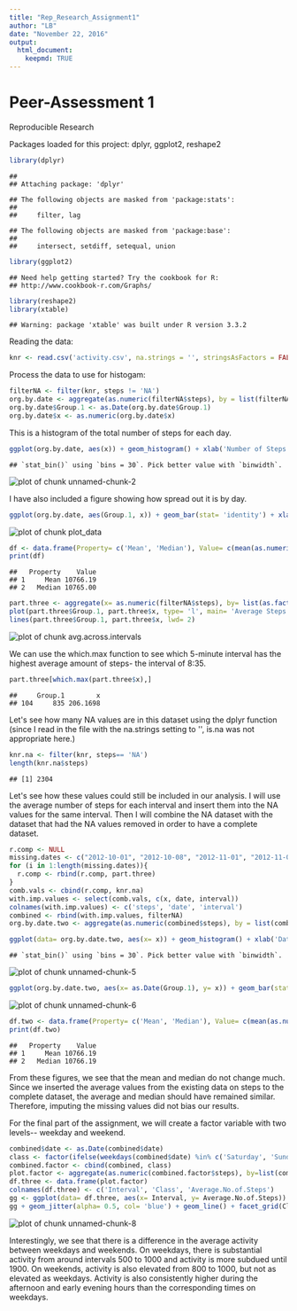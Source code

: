 ```yaml
---
title: "Rep_Research_Assignment1"
author: "LB"
date: "November 22, 2016"
output: 
  html_document:
    keepmd: TRUE
---
```


Peer-Assessment 1
====================
Reproducible Research

Packages loaded for this project: dplyr, ggplot2, reshape2

```r
library(dplyr)
```

```
## 
## Attaching package: 'dplyr'
```

```
## The following objects are masked from 'package:stats':
## 
##     filter, lag
```

```
## The following objects are masked from 'package:base':
## 
##     intersect, setdiff, setequal, union
```

```r
library(ggplot2)
```

```
## Need help getting started? Try the cookbook for R:
## http://www.cookbook-r.com/Graphs/
```

```r
library(reshape2)
library(xtable)
```

```
## Warning: package 'xtable' was built under R version 3.3.2
```


Reading the data:

```r
knr <- read.csv('activity.csv', na.strings = '', stringsAsFactors = FALSE)
```

Process the data to use for histogam:

```r
filterNA <- filter(knr, steps != 'NA')
org.by.date <- aggregate(as.numeric(filterNA$steps), by = list(filterNA$date), sum)
org.by.date$Group.1 <- as.Date(org.by.date$Group.1)
org.by.date$x <- as.numeric(org.by.date$x)
```

This is a histogram of the total number of steps for each day.


```r
ggplot(org.by.date, aes(x)) + geom_histogram() + xlab('Number of Steps') + ylab('Count') + ggtitle('Frequency of No. of Steps')
```

```
## `stat_bin()` using `bins = 30`. Pick better value with `binwidth`.
```

![plot of chunk unnamed-chunk-2](figure/unnamed-chunk-2-1.png)

I have also included a figure showing how spread out it is by day.

```r
ggplot(org.by.date, aes(Group.1, x)) + geom_bar(stat= 'identity') + xlab('Date') + ylab('No. of Steps') + ggtitle('Number of Steps Taken each Day')
```

![plot of chunk plot_data](figure/plot_data-1.png)


```r
df <- data.frame(Property= c('Mean', 'Median'), Value= c(mean(as.numeric(org.by.date$x)), median(as.numeric(org.by.date$x))))
print(df)
```

```
##   Property    Value
## 1     Mean 10766.19
## 2   Median 10765.00
```


```r
part.three <- aggregate(x= as.numeric(filterNA$steps), by= list(as.factor(filterNA$interval)), mean)
plot(part.three$Group.1, part.three$x, type= 'l', main= 'Average Steps by Interval', ylab= 'Avg. No. of Steps', xlab= 'Interval')
lines(part.three$Group.1, part.three$x, lwd= 2)
```

![plot of chunk avg.across.intervals](figure/avg.across.intervals-1.png)

We can use the which.max function to see which 5-minute interval has the highest average amount of steps- the interval of 8:35.

```r
part.three[which.max(part.three$x),]
```

```
##     Group.1        x
## 104     835 206.1698
```

Let's see how many NA values are in this dataset using the dplyr function (since I read in the file with the na.strings setting to '', is.na was not appropriate here.)

```r
knr.na <- filter(knr, steps== 'NA')
length(knr.na$steps)
```

```
## [1] 2304
```

Let's see how these values could still be included in our analysis. I will use the average number of steps for each interval and insert them into the NA values for the same interval. Then I will combine the NA dataset with the dataset that had the NA values removed in order to have a complete dataset.


```r
r.comp <- NULL
missing.dates <- c("2012-10-01", "2012-10-08", "2012-11-01", "2012-11-04", "2012-11-09", "2012-11-10", "2012-11-14", "2012-11-30")
for (i in 1:length(missing.dates)){
  r.comp <- rbind(r.comp, part.three)
}
comb.vals <- cbind(r.comp, knr.na)
with.imp.values <- select(comb.vals, c(x, date, interval))
colnames(with.imp.values) <- c('steps', 'date', 'interval')
combined <- rbind(with.imp.values, filterNA)
org.by.date.two <- aggregate(as.numeric(combined$steps), by = list(combined$date), sum)
```


```r
ggplot(data= org.by.date.two, aes(x= x)) + geom_histogram() + xlab('Date') + ylab('No. of Steps') + ggtitle('Number of Steps Taken each Day')
```

```
## `stat_bin()` using `bins = 30`. Pick better value with `binwidth`.
```

![plot of chunk unnamed-chunk-5](figure/unnamed-chunk-5-1.png)


```r
ggplot(org.by.date.two, aes(x= as.Date(Group.1), y= x)) + geom_bar(stat= 'identity') + xlab('Date') + ylab('No. of Steps') + ggtitle('Number of Steps Taken each Day')
```

![plot of chunk unnamed-chunk-6](figure/unnamed-chunk-6-1.png)


```r
df.two <- data.frame(Property= c('Mean', 'Median'), Value= c(mean(as.numeric(org.by.date.two$x)), median(as.numeric(org.by.date.two$x))))
print(df.two)
```

```
##   Property    Value
## 1     Mean 10766.19
## 2   Median 10766.19
```

From these figures, we see that the mean and median do not change much. Since we inserted the average values from the existing data on steps to the complete dataset, the average and median should have remained similar. Therefore, imputing the missing values did not bias our results.

For the final part of the assignment, we will create a factor variable with two levels-- weekday and weekend.


```r
combined$date <- as.Date(combined$date)
class <- factor(ifelse(weekdays(combined$date) %in% c('Saturday', 'Sunday'), 'weekend', 'weekday'), levels = c('weekday', 'weekend'))
combined.factor <- cbind(combined, class)
plot.factor <- aggregate(as.numeric(combined.factor$steps), by=list(combined.factor$interval, combined.factor$class), mean)
df.three <- data.frame(plot.factor)
colnames(df.three) <- c('Interval', 'Class', 'Average.No.of.Steps')
gg <- ggplot(data= df.three, aes(x= Interval, y= Average.No.of.Steps))
gg + geom_jitter(alpha= 0.5, col= 'blue') + geom_line() + facet_grid(Class~.) 
```

<img src="figure/unnamed-chunk-8-1.png" title="plot of chunk unnamed-chunk-8" alt="plot of chunk unnamed-chunk-8" style="display: block; margin: auto;" />

Interestingly, we see that there is a difference in the average activity between weekdays and weekends. On weekdays, there is substantial activity from around intervals 500 to 1000 and activity is more subdued until 1900. On weekends, activity is also elevated from 800 to 1000, but not as elevated as weekdays. Activity is also consistently higher during the afternoon and early evening hours than the corresponding times on weekdays.
